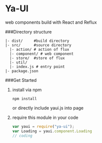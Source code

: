 Ya-UI
===

web components build with React and Reflux

###Directory structure


```
|- dist/     #build directory
|- src/      #source directory
  |- action/ # action of flux
  |- component/ # web component
  |- store/  #store of flux
  |- util/
  |- index.js # entry point
|- package.json
```

###Get Started

1. install via npm

    ```shell
    npm install
    ```
    or directly include yaui.js into page
2. require this module in your code

    ```javascript
    var yaui = require("ya-ui");
    var Loading = yaui.component.Loading
    // coding
    ```

